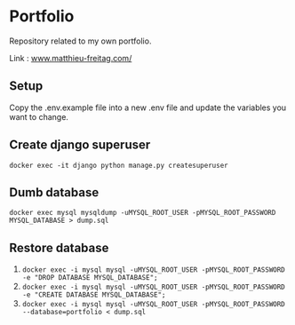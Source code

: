 # Portfolio

Repository related to my own portfolio.

Link : www.matthieu-freitag.com/

## Setup

Copy the .env.example file into a new .env file and update the variables you want to change.

## Create django superuser

`docker exec -it django python manage.py createsuperuser`

## Dumb database

`docker exec mysql mysqldump -uMYSQL_ROOT_USER -pMYSQL_ROOT_PASSWORD MYSQL_DATABASE > dump.sql`

## Restore database

1. `docker exec -i mysql mysql -uMYSQL_ROOT_USER -pMYSQL_ROOT_PASSWORD -e "DROP DATABASE MYSQL_DATABASE";`
2. `docker exec -i mysql mysql -uMYSQL_ROOT_USER -pMYSQL_ROOT_PASSWORD -e "CREATE DATABASE MYSQL_DATABASE";`
3. `docker exec -i mysql mysql -uMYSQL_ROOT_USER -pMYSQL_ROOT_PASSWORD --database=portfolio < dump.sql`

